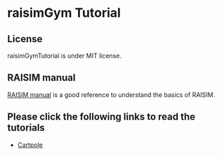 # raisimGym Tutorial

## License

raisimGymTutorial is under MIT license. 

## RAISIM manual

[RAISIM manual](https://slides.com/jeminhwangbo/raisim-manual) is a good reference to understand the basics of RAISIM.

## Please click the following links to read the tutorials

- [Cartpole](https://github.com/jhwangbo/raisimGymTutorial/tree/master/cartpole)
